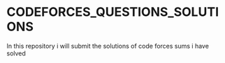 # CODEFORCES_QUESTIONS_SOLUTIONS
 In this repository i will submit the solutions of code forces sums i have solved
